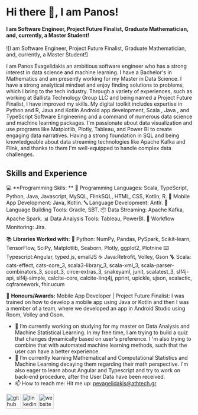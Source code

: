 # Hi there 👋, I am Panos!
#### I am Software Engineer, Project Future Finalist, Graduate Mathematician, and, currently, a Master Student!
![I am Software Engineer, Project Future Finalist, Graduate Mathematician, and, currently, a Master Student!]

I am Panos Evagelidakis an ambitious software engineer who has a strong interest in data science and machine learning. I have a Bachelor's in Mathematics and am presently working for my Master in Data Science. I have a strong analytical mindset and enjoy finding solutions to problems, which I bring to the tech industry. Through a variety of experiences, such as working at Ballista Technology Group LLC and being named a Project Future Finalist, I have improved my skills.
My digital toolkit includes expertise in Python and R, Java and Kotlin Android app development, Scala , Java , and TypeScript Software Engineering and a command of numerous data science and machine learning packages. I'm passionate about data visualization and use programs like Matplotlib, Plotly, Tableau, and Power BI to create engaging data narratives. Having a strong foundation in SQL and being knowledgeable about data streaming technologies like Apache Kafka and Flink, and thanks to them I'm well-equipped to handle complex data challenges.

## Skills and Experience
  💻 **Programming Skils: **
    💬 Programming Languages: Scala, TypeScript, Python, Java, Javascript, MySQL, FlinkSQL, HTML, CSS, Kotlin, R.
    📱 Mobile App Development: Java, Kotlin.
    🔤 Language Development: Antlr.
    🚧 Language Building Tools: Gradle, SBT.
    📦 Data Streaming: Apache Kafka, Apache Spark.
    📊 Data Analysis Tools: Tableau, PowerBI.
    🔹 Workflow Monitoring: Jira.

  📚 **Libraries Worked with:**
    🐍 Python: NumPy, Pandas, PySpark, Scikit-learn, TensorFlow, SciPy, Matplotlib, Seaborn, Plotly, ggplot2, Plotnine
    ⌨️ Typescript:Angular, typed.js, emailJS
    ☕ Java:Retrofit, Volley, Gson
    🪜 Scala: cats-effect, cats-core_3, scala3-library_3, scala-xml_3, scala-parser-combinators_3, scopt_3, circe-extras_3, snakeyaml, junit, scalatest_3, slf4j-api, slf4j-simple, calcite-core, calcite-linq4j, pprint, upickle, ujson, scalactic, cqframework, fhir.ucum
    
  🏅 **Honours/Awards:**
      Mobile App Developer | Project Future Finalist: I was trained on how to develop a mobile app using Java or Kotlin and then I was a member of a team, where we developed an app in Android Studio using Room, Volley and Gson.

- 🔭 I’m currently working on studying for my master on Data Analysis and Machine Statistical Learning. In my free time, I am trying to build a quiz that changes dynamically based on user's preference. I 'm also trying to combine that with automated machine learning methods, such that the user can have a better experience. 
- 🌱 I’m currently learning  Mathematical and Computational Statistics and Machine Learning decaying them regarding their math perspective. I'm also eager to learn about Angular and Typescript and try to work on back-end procedure, after the User Data have been received. 
- 📫 How to reach me: Hit me up: pevagelidakis@athtech.gr 


[<img src='https://cdn.jsdelivr.net/npm/simple-icons@3.0.1/icons/github.svg' alt='github' height='40'>](https://github.com/https://github.com/pevagelidakis)  [<img src='https://cdn.jsdelivr.net/npm/simple-icons@3.0.1/icons/linkedin.svg' alt='linkedin' height='40'>](https://www.linkedin.com/in/https://www.linkedin.com/in/pevagelidakis/)  [<img src='https://cdn.jsdelivr.net/npm/simple-icons@3.0.1/icons/icloud.svg' alt='website' height='40'>](https://www.pevagelidakis.com/)  


<!--
**pevagelidakis/pevagelidakis** is a ✨ _special_ ✨ repository because its `README.md` (this file) appears on your GitHub profile.

Here are some ideas to get you started:

- 🔭 I’m currently working on ...
- 🌱 I’m currently learning ...
- 👯 I’m looking to collaborate on ...
- 🤔 I’m looking for help with ...
- 💬 Ask me about ...
- 📫 How to reach me: ...
- 😄 Pronouns: ...
- ⚡ Fun fact: ...
-->
